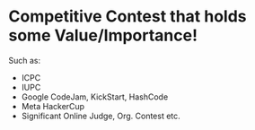 # Competitive Contest that holds some Value/Importance!

Such as:
- ICPC
- IUPC
- Google CodeJam, KickStart, HashCode
- Meta HackerCup
- Significant Online Judge, Org. Contest etc.